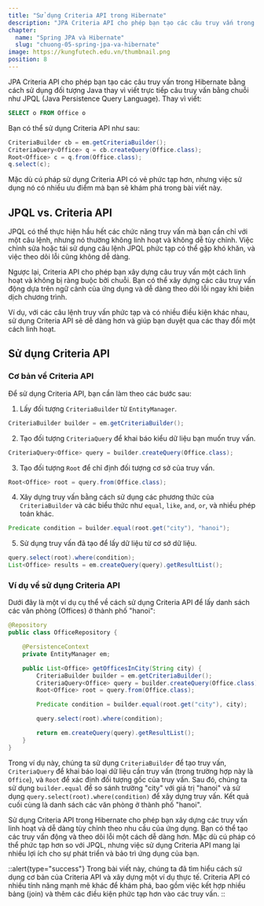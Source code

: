 ```yaml
---
title: "Sử dụng Criteria API trong Hibernate"
description: "JPA Criteria API cho phép bạn tạo các câu truy vấn trong Hibernate bằng cách sử dụng đối tượng Java thay vì viết trực tiếp câu truy vấn bằng chuỗi như JPQL (Java Persistence Query Language)"
chapter:
  name: "Spring JPA và Hibernate"
  slug: "chuong-05-spring-jpa-va-hibernate"
image: https://kungfutech.edu.vn/thumbnail.png
position: 8
---
```


JPA Criteria API cho phép bạn tạo các câu truy vấn trong Hibernate bằng cách sử dụng đối tượng Java thay vì viết trực tiếp câu truy vấn bằng chuỗi như JPQL (Java Persistence Query Language). Thay vì viết:

```sql
SELECT o FROM Office o
```

Bạn có thể sử dụng Criteria API như sau:

```java
CriteriaBuilder cb = em.getCriteriaBuilder();
CriteriaQuery<Office> q = cb.createQuery(Office.class);
Root<Office> c = q.from(Office.class);
q.select(c);
```

Mặc dù cú pháp sử dụng Criteria API có vẻ phức tạp hơn, nhưng việc sử dụng nó có nhiều ưu điểm mà bạn sẽ khám phá trong bài viết này.

## JPQL vs. Criteria API

JPQL có thể thực hiện hầu hết các chức năng truy vấn mà bạn cần chỉ với một câu lệnh, nhưng nó thường không linh hoạt và không dễ tùy chỉnh. Việc chỉnh sửa hoặc tái sử dụng câu lệnh JPQL phức tạp có thể gặp khó khăn, và việc theo dõi lỗi cũng không dễ dàng.

Ngược lại, Criteria API cho phép bạn xây dựng câu truy vấn một cách linh hoạt và không bị ràng buộc bởi chuỗi. Bạn có thể xây dựng các câu truy vấn động dựa trên ngữ cảnh của ứng dụng và dễ dàng theo dõi lỗi ngay khi biên dịch chương trình.

Ví dụ, với các câu lệnh truy vấn phức tạp và có nhiều điều kiện khác nhau, sử dụng Criteria API sẽ dễ dàng hơn và giúp bạn duyệt qua các thay đổi một cách linh hoạt.

## Sử dụng Criteria API

### Cơ bản về Criteria API

Để sử dụng Criteria API, bạn cần làm theo các bước sau:

1. Lấy đối tượng `CriteriaBuilder` từ `EntityManager`.

```java
CriteriaBuilder builder = em.getCriteriaBuilder();
```

2. Tạo đối tượng `CriteriaQuery` để khai báo kiểu dữ liệu bạn muốn truy vấn.

```java
CriteriaQuery<Office> query = builder.createQuery(Office.class);
```

3. Tạo đối tượng `Root` để chỉ định đối tượng cơ sở của truy vấn.

```java
Root<Office> root = query.from(Office.class);
```

4. Xây dựng truy vấn bằng cách sử dụng các phương thức của `CriteriaBuilder` và các biểu thức như `equal`, `like`, `and`, `or`, và nhiều phép toán khác.

```java
Predicate condition = builder.equal(root.get("city"), "hanoi");
```

5. Sử dụng truy vấn đã tạo để lấy dữ liệu từ cơ sở dữ liệu.

```java
query.select(root).where(condition);
List<Office> results = em.createQuery(query).getResultList();
```

### Ví dụ về sử dụng Criteria API

Dưới đây là một ví dụ cụ thể về cách sử dụng Criteria API để lấy danh sách các văn phòng (Offices) ở thành phố "hanoi":

```java
@Repository
public class OfficeRepository {

    @PersistenceContext
    private EntityManager em;

    public List<Office> getOfficesInCity(String city) {
        CriteriaBuilder builder = em.getCriteriaBuilder();
        CriteriaQuery<Office> query = builder.createQuery(Office.class);
        Root<Office> root = query.from(Office.class);

        Predicate condition = builder.equal(root.get("city"), city);

        query.select(root).where(condition);

        return em.createQuery(query).getResultList();
    }
}
```

Trong ví dụ này, chúng ta sử dụng `CriteriaBuilder` để tạo truy vấn, `CriteriaQuery` để khai báo loại dữ liệu cần truy vấn (trong trường hợp này là `Office`), và `Root` để xác định đối tượng gốc của truy vấn. Sau đó, chúng ta sử dụng `builder.equal` để so sánh trường "city" với giá trị "hanoi" và sử dụng `query.select(root).where(condition)` để xây dựng truy vấn. Kết quả cuối cùng là danh sách các văn phòng ở thành phố "hanoi".

Sử dụng Criteria API trong Hibernate cho phép bạn xây dựng các truy vấn linh hoạt và dễ dàng tùy chỉnh theo nhu cầu của ứng dụng. Bạn có thể tạo các truy vấn động và theo dõi lỗi một cách dễ dàng hơn. Mặc dù cú pháp có thể phức tạp hơn so với JPQL, nhưng việc sử dụng Criteria API mang lại nhiều lợi ích cho sự phát triển và bảo trì ứng dụng của bạn.

::alert{type="success"}
Trong bài viết này, chúng ta đã tìm hiểu cách sử dụng cơ bản của Criteria API và xây dựng một ví dụ thực tế. Criteria API có nhiều tính năng mạnh mẽ khác để khám phá, bao gồm việc kết hợp nhiều bảng (join) và thêm các điều kiện phức tạp hơn vào các truy vấn.
::
